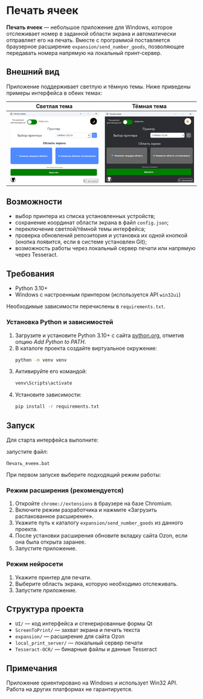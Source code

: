 # Печать ячеек

**Печать ячеек** — небольшое приложение для Windows, которое отслеживает номер в заданной области экрана и автоматически отправляет его на печать. Вместе с программой поставляется браузерное расширение `expansion/send_number_goods`, позволяющее передавать номера напрямую на локальный принт‑сервер.

## Внешний вид

Приложение поддерживает светлую и тёмную темы. Ниже приведены примеры интерфейса в обеих темах:

| Светлая тема | Тёмная тема |
|--------------|-------------|
|![img_5.png](img_black.png)|![img_4.png](img_white.png)|
## Возможности

- выбор принтера из списка установленных устройств;
- сохранение координат области экрана в файл `config.json`;
- переключение светлой/тёмной темы интерфейса;
- проверка обновлений репозитория и установка их одной кнопкой (кнопка появится, если в системе установлен Git);
- возможность работы через локальный сервер печати или напрямую через Tesseract.

## Требования

- Python 3.10+
- Windows с настроенным принтером (используется API `win32ui`)

Необходимые зависимости перечислены в `requirements.txt`.

### Установка Python и зависимостей

1. Загрузите и установите Python 3.10+ с сайта [python.org](https://www.python.org/),
   отметив опцию *Add Python to PATH*.
2. В каталоге проекта создайте виртуальное окружение:
   ```bash
   python -m venv venv
   ```
3. Активируйте его командой:
   ```bash
   venv\Scripts\activate
   ```
4. Установите зависимости:
   ```bash
   pip install -r requirements.txt
   ```

## Запуск
Для старта интерфейса выполните:

запустите файл: 
```
Печать_ячеек.bat
```


При первом запуске выберите подходящий режим работы:

### Режим расширения (рекомендуется)
1. Откройте `chrome://extensions` в браузере на базе Chromium.
2. Включите режим разработчика и нажмите «Загрузить распакованное расширение».
3. Укажите путь к каталогу `expansion/send_number_goods` из данного проекта.
4. После установки расширения обновите вкладку сайта Ozon, если она была открыта заранее.
5. Запустите приложение.

### Режим нейросети
1. Укажите принтер для печати.
2. Выберите область экрана, которую необходимо отслеживать.
3. Запустите приложение.

## Структура проекта

- `UI/` — код интерфейса и сгенерированные формы Qt
- `ScreenToPrint/` — захват экрана и печать текста
- `expansion/` — расширение для сайта Ozon
- `local_print_server/` — локальный сервер печати
- `Tesseract-OCR/` — бинарные файлы и данные Tesseract

## Примечания

Приложение ориентировано на Windows и использует Win32 API. Работа на других платформах не гарантируется.
